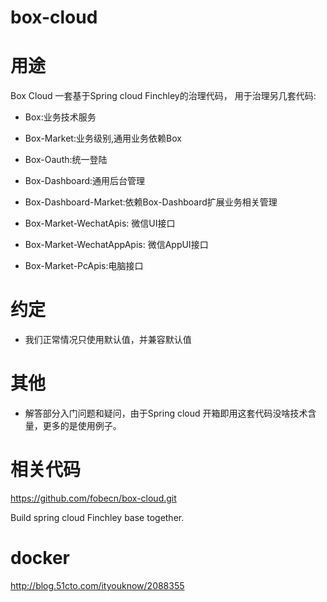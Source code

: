 # box-cloud

# 用途
Box Cloud 一套基于Spring cloud Finchley的治理代码，
用于治理另几套代码:
* Box:业务技术服务
* Box-Market:业务级别,通用业务依赖Box
* Box-Oauth:统一登陆
* Box-Dashboard:通用后台管理
* Box-Dashboard-Market:依赖Box-Dashboard扩展业务相关管理

* Box-Market-WechatApis: 微信UI接口
* Box-Market-WechatAppApis: 微信AppUI接口
* Box-Market-PcApis:电脑接口

# 约定
* 我们正常情况只使用默认值，并兼容默认值

# 其他
* 解答部分入门问题和疑问，由于Spring cloud 开箱即用这套代码没啥技术含量，更多的是使用例子。

# 相关代码
https://github.com/fobecn/box-cloud.git

Build spring cloud Finchley base together.


# docker 
http://blog.51cto.com/ityouknow/2088355